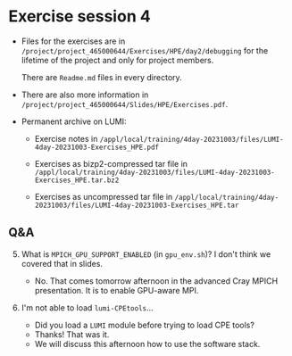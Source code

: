 # Exercise session 4

<!--
No materials available at the moment.
-->

<!--
-    Overview exercises day 1+2 temporarily available on
     [this link](https://462000265.lumidata.eu/4day-20231003/files/LUMI-4day-20231003-2_Exercises_day2.pdf)
-->


-   Files for the exercises are in `/project/project_465000644/Exercises/HPE/day2/debugging` for the lifetime of 
    the project and only for project members.

    There are `Readme.md` files in every directory.

-   There are also more information in
    `/project/project_465000644/Slides/HPE/Exercises.pdf`.

-   Permanent archive on LUMI:

    -   Exercise notes in `/appl/local/training/4day-20231003/files/LUMI-4day-20231003-Exercises_HPE.pdf`

    -   Exercises as bizp2-compressed tar file in
        `/appl/local/training/4day-20231003/files/LUMI-4day-20231003-Exercises_HPE.tar.bz2`

    -   Exercises as uncompressed tar file in
        `/appl/local/training/4day-20231003/files/LUMI-4day-20231003-Exercises_HPE.tar`


## Q&A

5. What is `MPICH_GPU_SUPPORT_ENABLED` (in `gpu_env.sh`)? I don't think we covered that in slides.

    -   No. That comes tomorrow afternoon in the advanced Cray MPICH presentation. It is to enable GPU-aware MPI.

6. I'm not able to load `lumi-CPEtools`...

    - Did you load a `LUMI` module before trying to load   CPE tools?
    - Thanks! That was it.
    - We will discuss this afternoon how to use the software stack.


